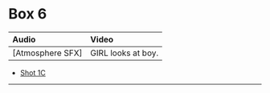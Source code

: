 # Box 6

| Audio | Video |
|:---|:---|
| [Atmosphere SFX] | GIRL looks at boy. |

* [Shot 1C](1C.md)

- - - - -